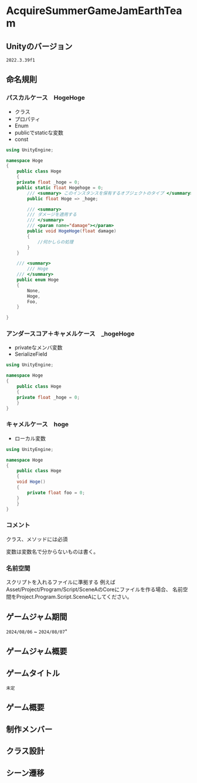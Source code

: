 # AcquireSummerGameJamEarthTeam

## Unityのバージョン
`2022.3.39f1`

## 命名規則

### パスカルケース　HogeHoge

- クラス
- プロパティ
- Enum
- publicでstaticな変数
- const

```csharp
using UnityEngine;

namespace Hoge
{
    public class Hoge
    {
	private float _hoge = 0;
	public static float Hogehoge = 0;
        /// <summary> このインスタンスを保有するオブジェクトのタイプ </summary>
        public float Hoge => _hoge;

        /// <summary>
        /// ダメージを適用する
        /// </summary>
        /// <param name="damage"></param>
        public void HogeHoge(float damage)
        {
            //何かしらの処理
        }
    }

    /// <summary>
		/// Hoge
    /// </summary>
    public enum Hoge
    {
        None,
        Hoge,
        Foo,
    }

}
```

### アンダースコア＋キャメルケース　_hogeHoge

- privateなメンバ変数
- SerializeField

```csharp
using UnityEngine;

namespace Hoge
{
    public class Hoge
    {
	private float _hoge = 0;
    }
}
```

### キャメルケース　hoge

- ローカル変数

```csharp
using UnityEngine;

namespace Hoge
{
    public class Hoge
    {
	void Hoge()
	{
	    private float foo = 0;
	}
    }
}
```

### コメント

クラス、メソッドには必須

変数は変数名で分からないものは書く。

### 名前空間

スクリプトを入れるファイルに準拠する
例えばAsset/Project/Program/Script/SceneAのCoreにファイルを作る場合、
名前空間をProject.Program.Script.SceneAにしてください。

## ゲームジャム期間
`2024/08/06` ~ `2024/08/07`"

## ゲームジャム概要

## ゲームタイトル
`未定`

## ゲーム概要

## 制作メンバー


## クラス設計

## シーン遷移

